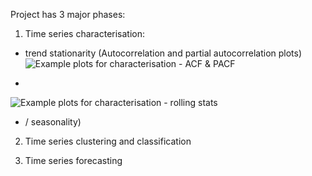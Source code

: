 Project has 3 major phases:
1. Time series characterisation:

- trend stationarity (Autocorrelation and partial autocorrelation plots)
![Example plots for characterisation - ACF & PACF](https://github.com/wgova/time_series_trade/blob/master/images/engine_parts/rca_tests/acf_pacf/South%20Africa_ACF_PACF.png)

- 
![Example plots for characterisation - rolling stats](https://github.com/wgova/time_series_trade/blob/master/images/engine_parts/rca_tests/rolling_stats/South%20Africa_Rolling_Stats.png)

-  / seasonality)


2. Time series clustering and classification



3. Time series forecasting
